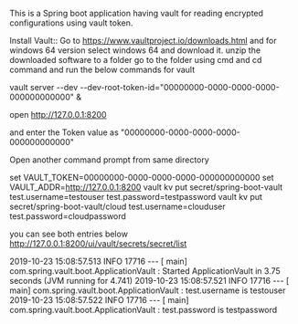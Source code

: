 This is a Spring boot application having vault for reading encrypted configurations using vault token.


Install Vault::
Go to https://www.vaultproject.io/downloads.html    and for windows 64 version select  windows 64 and download it.
unzip the downloaded software to a folder
go to the folder using cmd and cd command 
and run the below commands for vault


vault server --dev --dev-root-token-id="00000000-0000-0000-0000-000000000000" &

open  http://127.0.0.1:8200

and enter the Token value as "00000000-0000-0000-0000-000000000000"


Open another command prompt from same directory

set VAULT_TOKEN=00000000-0000-0000-0000-000000000000
set VAULT_ADDR=http://127.0.0.1:8200
vault kv put secret/spring-boot-vault test.username=testouser test.password=testpassword
vault kv put secret/spring-boot-vault/cloud test.username=clouduser test.password=cloudpassword

you can see both entries below
http://127.0.0.1:8200/ui/vault/secrets/secret/list



2019-10-23 15:08:57.513  INFO 17716 --- [           main] com.spring.vault.boot.ApplicationVault   : Started ApplicationVault in 3.75 seconds (JVM running for 4.741)
2019-10-23 15:08:57.521  INFO 17716 --- [           main] com.spring.vault.boot.ApplicationVault   :   test.username is testouser
2019-10-23 15:08:57.522  INFO 17716 --- [           main] com.spring.vault.boot.ApplicationVault   :   test.password is testpassword

